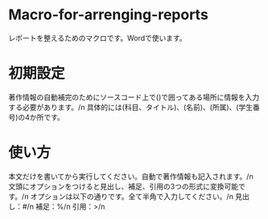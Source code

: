 # Macro-for-arrenging-reports
レポートを整えるためのマクロです。Wordで使います。

# 初期設定
著作情報の自動補完のためにソースコード上で()で囲ってある場所に情報を入力する必要があります。/n
具体的には(科目、タイトル)、(名前)、(所属)、(学生番号)の4か所です。

# 使い方
本文だけを書いてから実行してください。自動で著作情報も記入されます。/n
文頭にオプションをつけると見出し、補足、引用の3つの形式に変換可能です。/n
オプションは以下の通りです。全て半角で入力してください。/n
見出し：#/n
補足：%/n
引用：>/n

